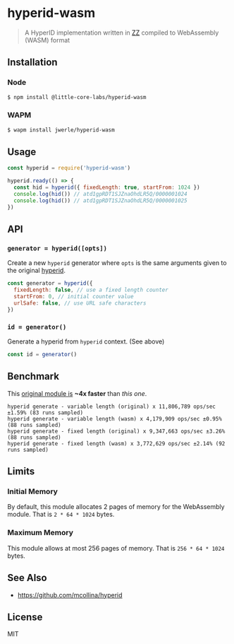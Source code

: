 hyperid-wasm
============

> A HyperID implementation written in [ZZ][zz] compiled to WebAssembly (WASM) format

## Installation

### Node

```sh
$ npm install @little-core-labs/hyperid-wasm
```

### WAPM

```sh
$ wapm install jwerle/hyperid-wasm
```

## Usage

```js
const hyperid = require('hyperid-wasm')

hyperid.ready(() => {
  const hid = hyperid({ fixedLength: true, startFrom: 1024 })
  console.log(hid()) // atd1gpRDT1SJZnaOhdLR5Q/0000001024
  console.log(hid()) // atd1gpRDT1SJZnaOhdLR5Q/0000001025
})
```

## API

### `generator = hyperid([opts])`

Create a new `hyperid` generator where `opts` is the same arguments
given to the original [hyperid][hyperid].

```js
const generator = hyperid({
  fixedLength: false, // use a fixed length counter
  startFrom: 0, // initial counter value
  urlSafe: false, // use URL safe characters
})
```

### `id = generator()`

Generate a hyperid from `hyperid` context. (See above)

```js
const id = generator()
```

## Benchmark

This [original module is][hyperid] **~4x faster** than _this one_.

```
hyperid generate - variable length (original) x 11,806,789 ops/sec ±1.59% (83 runs sampled)
hyperid generate - variable length (wasm) x 4,179,909 ops/sec ±0.95% (88 runs sampled)
hyperid generate - fixed length (original) x 9,347,663 ops/sec ±3.26% (88 runs sampled)
hyperid generate - fixed length (wasm) x 3,772,629 ops/sec ±2.14% (92 runs sampled)
```

## Limits

### Initial Memory

By default, this module allocates 2 pages of memory for the WebAssembly module.
That is `2 * 64 * 1024` bytes.

### Maximum Memory

This module allows at most 256 pages of memory. That is `256 * 64 *
1024` bytes.

## See Also

* https://github.com/mcollina/hyperid

## License

MIT

[zz]: https://github.com/zetzit/zz
[hyperid]: https://github.com/mcollina/hyperid
